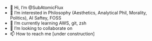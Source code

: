 - 👋 Hi, I’m @SubAtomicFlux
- 👀 I’m interested in Philosophy (Aesthetics, Analytical Phil, Morality, Politics), AI Saftey, FOSS
- 🌱 I’m currently learning AWS, git, zsh
- 💞️ I’m looking to collaborate on
- 📫 How to reach me [under construction]

<!---
SubAtomicFlux/SubAtomicFlux is a ✨ special ✨ repository because its `README.md` (this file) appears on your GitHub profile.
You can click the Preview link to take a look at your changes.
--->
